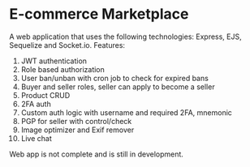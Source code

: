 # E-commerce Marketplace

A web application that uses the following technologies: Express, EJS, Sequelize and Socket.io.
Features:

1. JWT authentication
2. Role based authorization
3. User ban/unban with cron job to check for expired bans
4. Buyer and seller roles, seller can apply to become a seller
5. Product CRUD
6. 2FA auth
7. Custom auth logic with username and required 2FA, mnemonic
8. PGP for seller with control/check
9. Image optimizer and Exif remover
10. Live chat

Web app is not complete and is still in development.
